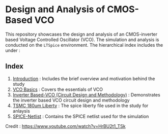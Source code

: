 # Design and Analysis of CMOS-Based VCO

This repository showcases the design and analysis of an CMOS-inverter based Voltage Controlled Oscillator (VCO). The simulation and analysis is conducted on the `LTSpice` environment. The hierarchical index includes the under :

## Index 

1. [Introduction](Introduction.md) : Includes the brief overview and motivation behind the study
2. [VCO Basics](VCO_Basics.md) : Covers the essentials of VCO 
3. [Inverter Based-VCO (Circuit Design and Methodology)](inv_vco) : Demonstrates the inverter based VCO circuit design and methodology
4. [TSMC 180um Liberty](tsmc018.lib) : The spice liberty file used in the study for anlaysis
5. [SPICE-Netlist]() : Contains the SPICE netlist used for the simulation

Credit : https://www.youtube.com/watch?v=HrBU2t1_TSk

